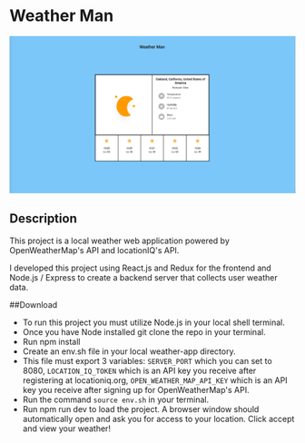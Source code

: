 # Weather Man

![](./assets/weather-app-example.png)

## Description

This project is a local weather web application powered by OpenWeatherMap's API and locationIQ's API.

I developed this project using React.js and Redux for the frontend and Node.js / Express to create a backend server that collects user weather data.

##Download

- To run this project you must utilize Node.js in your local shell terminal.
- Once you have Node installed git clone the repo in your terminal.
- Run npm install
- Create an env.sh file in your local weather-app directory.
- This file must export 3 variables: `SERVER_PORT` which you can set to 8080, `LOCATION_IQ_TOKEN` which is an API key you receive after registering at locationiq.org, `OPEN_WEATHER_MAP_API_KEY` which is an API key you receive after signing up for OpenWeatherMap's API.
- Run the command `source env.sh` in your terminal.
- Run npm run dev to load the project. A browser window should automatically open and ask you for access to your location. Click accept and view your weather!
